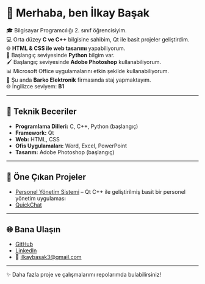 # 👋 Merhaba, ben İlkay Başak

🎓 Bilgisayar Programcılığı 2. sınıf öğrencisiyim.  
💻 Orta düzey **C ve C++** bilgisine sahibim, Qt ile basit projeler geliştirdim.  
🌐 **HTML & CSS ile web tasarımı** yapabiliyorum.  
🐍 Başlangıç seviyesinde **Python** bilgim var.  
🖌 Başlangıç seviyesinde **Adobe Photoshop** kullanabiliyorum.  
📊 Microsoft Office uygulamalarını etkin şekilde kullanabiliyorum.  
🏢 Şu anda **Barko Elektronik** firmasında staj yapmaktayım.  
🌐 İngilizce seviyem: **B1**

---

## 🔧 Teknik Beceriler
- **Programlama Dilleri:** C, C++, Python (başlangıç)  
- **Framework:** Qt  
- **Web:** HTML, CSS  
- **Ofis Uygulamaları:** Word, Excel, PowerPoint  
- **Tasarım:** Adobe Photoshop (başlangıç)

---

## 📂 Öne Çıkan Projeler
- [Personel Yönetim Sistemi](https://github.com/ilkaybasak/PersonelYonetimSistemi) – Qt C++ ile geliştirilmiş basit bir personel yönetim uygulaması
- [QuickChat](https://github.com/ilkaybasak/QuickChat)

---

## 🌐 Bana Ulaşın
- [GitHub](https://github.com/ilkaybasak)  
- [LinkedIn](https://www.linkedin.com/in/ilkay-basak)  
- 📧 ilkaybasak3@gmail.com

---

✨ Daha fazla proje ve çalışmalarımı repolarımda bulabilirsiniz!
